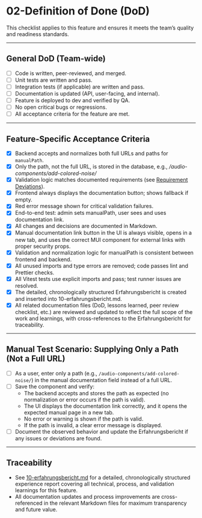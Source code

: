 # 02-Definition of Done (DoD)

This checklist applies to this feature and ensures it meets the team’s quality and readiness standards.

---

## General DoD (Team-wide)

- [ ] Code is written, peer-reviewed, and merged.
- [ ] Unit tests are written and pass.
- [ ] Integration tests (if applicable) are written and pass.
- [ ] Documentation is updated (API, user-facing, and internal).
- [ ] Feature is deployed to dev and verified by QA.
- [ ] No open critical bugs or regressions.
- [ ] All acceptance criteria for the feature are met.

---

## Feature-Specific Acceptance Criteria

- [x] Backend accepts and normalizes both full URLs and paths for `manualPath`.
- [x] Only the path, not the full URL, is stored in the database, e.g., */audio-components/add-colored-noise/*
- [x] Validation logic matches documented requirements (see [Requirement Deviations](../results/01-requirement_deviations.md)).
- [x] Frontend always displays the documentation button; shows fallback if empty.
- [x] Red error message shown for critical validation failures.
- [x] End-to-end test: admin sets manualPath, user sees and uses documentation link.
- [x] All changes and decisions are documented in Markdown.
- [x] Manual documentation link button in the UI is always visible, opens in a new tab, and uses the correct MUI component for external links with proper security props.
- [x] Validation and normalization logic for manualPath is consistent between frontend and backend.
- [x] All unused imports and type errors are removed; code passes lint and Prettier checks.
- [x] All Vitest tests use explicit imports and pass; test runner issues are resolved.
- [x] The detailed, chronologically structured Erfahrungsbericht is created and inserted into 10-erfahrungsbericht.md.
- [x] All related documentation files (DoD, lessons learned, peer review checklist, etc.) are reviewed and updated to reflect the full scope of the work and learnings, with cross-references to the Erfahrungsbericht for traceability.

---

## Manual Test Scenario: Supplying Only a Path (Not a Full URL)

- [ ] As a user, enter only a path (e.g., `/audio-components/add-colored-noise/`) in the manual documentation field instead of a full URL.
- [ ] Save the component and verify:
    - The backend accepts and stores the path as expected (no normalization or error occurs if the path is valid).
    - The UI displays the documentation link correctly, and it opens the expected manual page in a new tab.
    - No error or warning is shown if the path is valid.
    - If the path is invalid, a clear error message is displayed.
- [ ] Document the observed behavior and update the Erfahrungsbericht if any issues or deviations are found.

---

## Traceability

- See [10-erfahrungsbericht.md](./10-erfahrungsbericht.md) for a detailed, chronologically structured experience report covering all technical, process, and validation learnings for this feature.
- All documentation updates and process improvements are cross-referenced in the relevant Markdown files for maximum transparency and future value.
